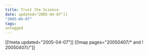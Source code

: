 ```yaml
---
title: Trust the Science
date: updated="2005-04-07"]]
"2005-04-07"
tags:
untagged
---
```

[[!meta updated="2005-04-07"]]
[[!map pages="20050407/* and ! 20050407/*/*"]]
